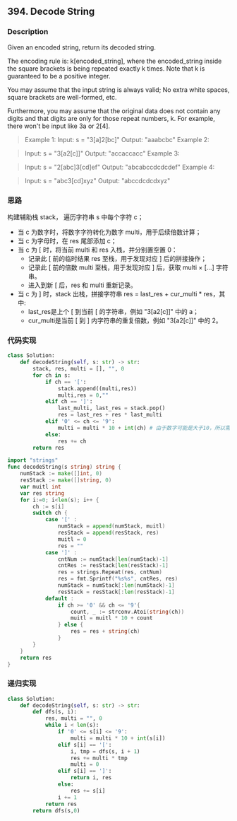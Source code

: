 ## 394. Decode String

###  Description
Given an encoded string, return its decoded string.

The encoding rule is: k[encoded_string], where the encoded_string inside the square brackets is being repeated exactly k times. Note that k is guaranteed to be a positive integer.

You may assume that the input string is always valid; No extra white spaces, square brackets are well-formed, etc.

Furthermore, you may assume that the original data does not contain any digits and that digits are only for those repeat numbers, k. For example, there won't be input like 3a or 2[4].

 

>Example 1:
Input: s = "3[a]2[bc]"
Output: "aaabcbc"
Example 2:

>Input: s = "3[a2[c]]"
Output: "accaccacc"
Example 3:

>Input: s = "2[abc]3[cd]ef"
Output: "abcabccdcdcdef"
Example 4:

>Input: s = "abc3[cd]xyz"
Output: "abccdcdcdxyz"

### 思路
构建辅助栈 stack， 遍历字符串 s 中每个字符 c；
- 当 c 为数字时，将数字字符转化为数字 multi，用于后续倍数计算；
- 当 c 为字母时，在 res 尾部添加 c；
- 当 c 为 [ 时，将当前 multi 和 res 入栈，并分别置空置 0：
    - 记录此 [ 前的临时结果 res 至栈，用于发现对应 ] 后的拼接操作；
    - 记录此 [ 前的倍数 multi 至栈，用于发现对应 ] 后，获取 multi × [...] 字符串。
    - 进入到新 [ 后，res 和 multi 重新记录。
- 当 c 为 ] 时，stack 出栈，拼接字符串 res = last_res + cur_multi * res，其中:
    - last_res是上个 [ 到当前 [ 的字符串，例如 "3[a2[c]]" 中的 a；
    - cur_multi是当前 [ 到 ] 内字符串的重复倍数，例如 "3[a2[c]]" 中的 2。

### 代码实现
```python
class Solution:
    def decodeString(self, s: str) -> str:
        stack, res, multi = [], "", 0
        for ch in s:
            if ch == '[':
                stack.append((multi,res))
                multi,res = 0,""
            elif ch == ']':
                last_multi, last_res = stack.pop()
                res = last_res + res * last_multi
            elif '0' <= ch <= '9':
                multi = multi * 10 + int(ch) # 由于数字可能是大于10，所以需要加上 * 10
            else:
                res += ch
        return res
```
```go
import "strings"
func decodeString(s string) string {
    numStack := make([]int, 0)
    resStack := make([]string, 0)
    var muitl int
    var res string
    for i:=0; i<len(s); i++ {
        ch := s[i]
        switch ch {
            case '[' :
                numStack = append(numStack, muitl)
                resStack = append(resStack, res)
                muitl = 0
                res = ""
            case ']' :
                cntNum := numStack[len(numStack)-1]
                cntRes := resStack[len(resStack)-1]
                res = strings.Repeat(res, cntNum)
                res = fmt.Sprintf("%s%s", cntRes, res)
                numStack = numStack[:len(numStack)-1]
                resStack = resStack[:len(resStack)-1]
            default :
                if ch >= '0' && ch <= '9'{
                    count, _ := strconv.Atoi(string(ch))
                    muitl = muitl * 10 + count
                } else {
                    res = res + string(ch)
                }
        }
    }
    return res
}
```

### 递归实现
```python
class Solution:
    def decodeString(self, s: str) -> str:
        def dfs(s, i):
            res, multi = "", 0
            while i < len(s):
                if '0' <= s[i] <= '9':
                    multi = multi * 10 + int(s[i])
                elif s[i] == '[':
                    i, tmp = dfs(s, i + 1)
                    res += multi * tmp
                    multi = 0
                elif s[i] == ']':
                    return i, res
                else:
                    res += s[i]
                i += 1
            return res
        return dfs(s,0)

```
